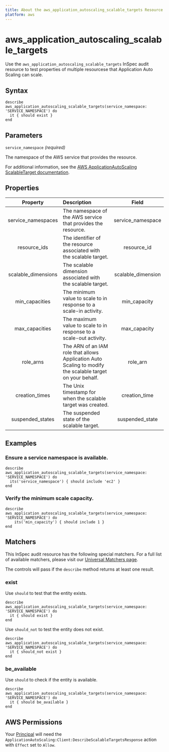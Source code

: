 ```yaml
---
title: About the aws_application_autoscaling_scalable_targets Resource
platform: aws
---
```


# aws_application_autoscaling_scalable_targets

Use the `aws_application_autoscaling_scalable_targets` InSpec audit resource to test properties of multiple resourcese that Application Auto Scaling can scale.

## Syntax

    describe aws_application_autoscaling_scalable_targets(service_namespace: 'SERVICE_NAMESPACE') do
      it { should exist }
    end

## Parameters

`service_namespace` _(required)_

The namespace of the AWS service that provides the resource.

For additional information, see the [AWS ApplicationAutoScaling ScalableTarget documentation](https://docs.aws.amazon.com/AWSCloudFormation/latest/UserGuide/aws-resource-applicationautoscaling-scalabletarget.html).

## Properties

| Property  | Description | Field |
| :---: | :--- | :---: |
| service_namespaces | The namespace of the AWS service that provides the resource. | service_namespace |
| resource_ids | The identifier of the resource associated with the scalable target. | resource_id |
| scalable_dimensions | The scalable dimension associated with the scalable target. | scalable_dimension |
| min_capacities | The minimum value to scale to in response to a scale-in activity. | min_capacity |
| max_capacities | The maximum value to scale to in response to a scale-out activity. | max_capacity |
| role_arns | The ARN of an IAM role that allows Application Auto Scaling to modify the scalable target on your behalf. | role_arn |
| creation_times | The Unix timestamp for when the scalable target was created. | creation_time |
| suspended_states | The suspended state of the scalable target. | suspended_state |

## Examples

### Ensure a service namespace is available.

    describe aws_application_autoscaling_scalable_targets(service_namespace: 'SERVICE_NAMESPACE') do
      its('service_namespace') { should include 'ec2' }
    end

### Verify the minimum scale capacity.

    describe aws_application_autoscaling_scalable_targets(service_namespace: 'SERVICE_NAMESPACE') do
        its('min_capacity') { should include 1 }
    end

## Matchers

This InSpec audit resource has the following special matchers. For a full list of available matchers, please visit our [Universal Matchers page](https://www.inspec.io/docs/reference/matchers/).

The controls will pass if the `describe` method returns at least one result.

### exist

Use `should` to test that the entity exists.

    describe aws_application_autoscaling_scalable_targets(service_namespace: 'SERVICE_NAMESPACE') do
      it { should exist }
    end

Use `should_not` to test the entity does not exist.

    describe aws_application_autoscaling_scalable_targets(service_namespace: 'SERVICE_NAMESPACE') do
      it { should_not exist }
    end

### be_available

Use `should` to check if the entity is available.

    describe aws_application_autoscaling_scalable_targets(service_namespace: 'SERVICE_NAMESPACE') do
      it { should be_available }
    end

## AWS Permissions

Your [Principal](https://docs.aws.amazon.com/IAM/latest/UserGuide/intro-structure.html#intro-structure-principal) will need the `ApplicationAutoScaling:Client:DescribeScalableTargetsResponse` action with `Effect` set to `Allow`.
